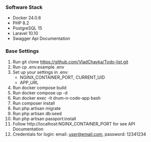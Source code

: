 ### Software Stack
- Docker 24.0.6
- PHP 8.2
- PostgreSQL 15
- Laravel 10.10
- Swagger Api Documentation


### Base Settings
1. Run git clone https://github.com/VladChayka/Todo-list.git
2. Run cp .env.example .env
3. Set up your settings in .env:
    - NGINX_CONTAINER_PORT, CURRENT_UID
    - APP_URL
4. Run docker compose build
5. Run docker compose up -d
6. Run docker exec -it drum-n-code-app bash
7. Run composer install
8. Run php artisan migrate
9. Run php artisan db:seed
10. Run php artisan passport:install
11. Follow http://localhost:NGINX_CONTAINER_PORT for see API Documentation
12. Credentials for login: email: user@email.com, password: 12341234
